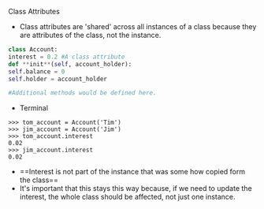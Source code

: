 Class Attributes
- Class attributes are 'shared' across all instances of a class because they are attributes of the class, not the instance.
 ```python
class Account:
interest = 0.2 #A class attribute
def **init**(self, account_holder):
self.balance = 0
self.holder = account_holder

#Additional methods would be defined here.
```
- Terminal
```
>>> tom_account = Account('Tim')
>>> jim_account = Account('Jim')
>>> tom_account.interest
0.02
>>> jim_account.interest
0.02
```

- ==Interest is not part of the instance that was some how copied form the class==
- It's important that this stays this way because, if we need to update the interest, the whole class should be affected, not just one instance.